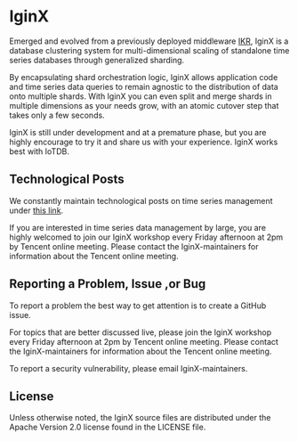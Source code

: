 # IginX

Emerged and evolved from a previously deployed middleware [IKR](https://github.com/thulab/iotdb-kairosdb), IginX is a database clustering system for multi-dimensional scaling of standalone time series databases through generalized sharding.

By encapsulating shard orchestration logic, IginX allows application code and time series data queries to remain agnostic to the distribution of data onto multiple shards. With IginX you can even split and merge shards in multiple dimensions as your needs grow, with an atomic cutover step that takes only a few seconds.

IginX is still under development and at a premature phase, but you are highly encourage to try it and share us with your experience. IginX works best with IoTDB.

## Technological Posts

We constantly maintain technological posts on time series management under [this link](https://github.com/thulab/IginX/wiki).

If you are interested in time series data management by large, you are highly welcomed to join our IginX workshop every Friday afternoon at 2pm by Tencent online meeting. Please contact the IginX-maintainers for information about the Tencent online meeting. 

## Reporting a Problem, Issue ,or Bug

To report a problem the best way to get attention is to create a GitHub issue.

For topics that are better discussed live, please join the IginX workshop every Friday afternoon at 2pm by Tencent online meeting. Please contact the IginX-maintainers for information about the Tencent online meeting.

To report a security vulnerability, please email IginX-maintainers.

## License

Unless otherwise noted, the IginX source files are distributed under the Apache Version 2.0 license found in the LICENSE file.
